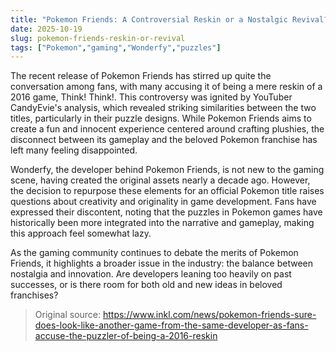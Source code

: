 ```yaml
---
title: "Pokemon Friends: A Controversial Reskin or a Nostalgic Revival?"
date: 2025-10-19
slug: pokemon-friends-reskin-or-revival
tags: ["Pokemon","gaming","Wonderfy","puzzles"]
---
```


The recent release of Pokemon Friends has stirred up quite the conversation among fans, with many accusing it of being a mere reskin of a 2016 game, Think! Think!. This controversy was ignited by YouTuber CandyEvie's analysis, which revealed striking similarities between the two titles, particularly in their puzzle designs. While Pokemon Friends aims to create a fun and innocent experience centered around crafting plushies, the disconnect between its gameplay and the beloved Pokemon franchise has left many feeling disappointed.

Wonderfy, the developer behind Pokemon Friends, is not new to the gaming scene, having created the original assets nearly a decade ago. However, the decision to repurpose these elements for an official Pokemon title raises questions about creativity and originality in game development. Fans have expressed their discontent, noting that the puzzles in Pokemon games have historically been more integrated into the narrative and gameplay, making this approach feel somewhat lazy.

As the gaming community continues to debate the merits of Pokemon Friends, it highlights a broader issue in the industry: the balance between nostalgia and innovation. Are developers leaning too heavily on past successes, or is there room for both old and new ideas in beloved franchises?
> Original source: https://www.inkl.com/news/pokemon-friends-sure-does-look-like-another-game-from-the-same-developer-as-fans-accuse-the-puzzler-of-being-a-2016-reskin